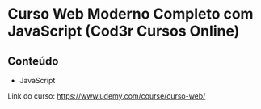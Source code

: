 # Curso Web Moderno Completo com JavaScript (Cod3r Cursos Online)

## Conteúdo

* JavaScript

  

Link do curso: https://www.udemy.com/course/curso-web/
